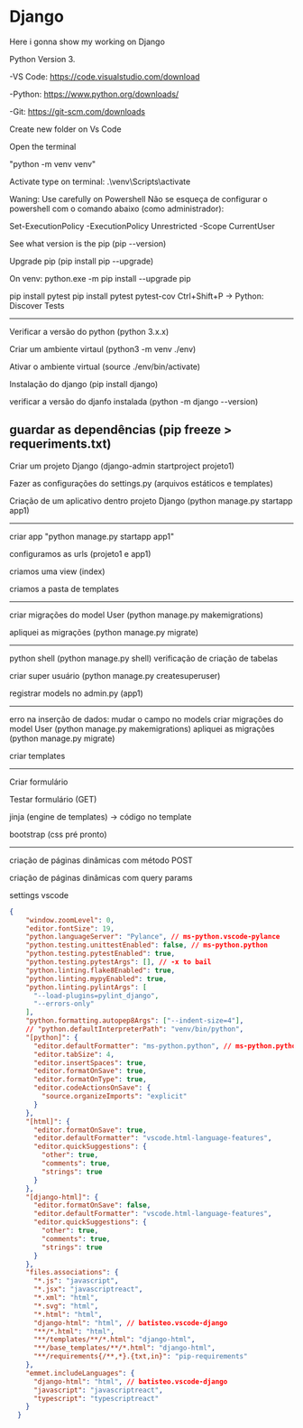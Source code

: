 # Django
Here i gonna show my working on Django

Python Version 3.

-VS Code: https://code.visualstudio.com/download

-Python: https://www.python.org/downloads/

-Git: https://git-scm.com/downloads

Create new folder on Vs Code


Open the terminal

"python -m venv venv"

Activate type on terminal: .\venv\Scripts\activate


Waning: Use  carefully on Powershell
Não se esqueça de configurar o powershell com o comando abaixo (como administrador):

Set-ExecutionPolicy -ExecutionPolicy Unrestricted -Scope CurrentUser


See what version is the pip (pip --version)

Upgrade pip (pip install pip --upgrade)

On venv: python.exe -m pip install --upgrade pip

pip install pytest
pip install pytest pytest-cov
Ctrl+Shift+P -> Python: Discover Tests

-----------------------------------------------------------------------------------
Verificar a versão do python (python 3.x.x)

Criar um ambiente virtaul (python3 -m venv ./env)

Ativar o ambiente virtual (source ./env/bin/activate)

Instalação do django (pip install django)

verificar a versão do djanfo instalada (python -m django --version)

guardar as dependências (pip freeze > requeriments.txt)
-----------------------------------------------------------------------------------

Criar um projeto Django (django-admin startproject projeto1)

Fazer as configurações do settings.py (arquivos estáticos e templates)

Criação de um aplicativo dentro projeto Django (python manage.py startapp app1)

-----------------------------------------------------------------------------------

criar app "python manage.py startapp app1"

configuramos as urls (projeto1 e app1)

criamos uma view (index)

criamos a pasta de templates

-----------------------------------------------------------------------------------

criar migrações do model User (python manage.py makemigrations)

apliquei as migrações (python manage.py migrate)

-----------------------------------------------------------------------------------

python shell (python manage.py shell) verificação de criação de tabelas

criar super usuário (python manage.py createsuperuser)

registrar models no admin.py (app1) 

-----------------------------------------------------------------------------------

erro na inserção de dados:
  mudar o campo no models 
  criar migrações do model User (python manage.py makemigrations)
  apliquei as migrações (python manage.py migrate)

criar templates

-----------------------------------------------------------------------------------

Criar formulário 

Testar formulário (GET)

jinja (engine de templates) -> código no template

bootstrap (css pré pronto)

-----------------------------------------------------------------------------------

criação de páginas dinâmicas com método POST

criação de páginas dinâmicas com query params



settings vscode
```json
{
    "window.zoomLevel": 0,
    "editor.fontSize": 19,
    "python.languageServer": "Pylance", // ms-python.vscode-pylance
    "python.testing.unittestEnabled": false, // ms-python.python
    "python.testing.pytestEnabled": true,
    "python.testing.pytestArgs": [], // -x to bail
    "python.linting.flake8Enabled": true,
    "python.linting.mypyEnabled": true,
    "python.linting.pylintArgs": [
      "--load-plugins=pylint_django",
      "--errors-only"
    ],
    "python.formatting.autopep8Args": ["--indent-size=4"],
    // "python.defaultInterpreterPath": "venv/bin/python",
    "[python]": {
      "editor.defaultFormatter": "ms-python.python", // ms-python.python
      "editor.tabSize": 4,
      "editor.insertSpaces": true,
      "editor.formatOnSave": true,
      "editor.formatOnType": true,
      "editor.codeActionsOnSave": {
        "source.organizeImports": "explicit"
      }
    },
    "[html]": {
      "editor.formatOnSave": true,
      "editor.defaultFormatter": "vscode.html-language-features",
      "editor.quickSuggestions": {
        "other": true,
        "comments": true,
        "strings": true
      }
    },
    "[django-html]": {
      "editor.formatOnSave": false,
      "editor.defaultFormatter": "vscode.html-language-features",
      "editor.quickSuggestions": {
        "other": true,
        "comments": true,
        "strings": true
      }
    },
    "files.associations": {
      "*.js": "javascript",
      "*.jsx": "javascriptreact",
      "*.xml": "html",
      "*.svg": "html",
      "*.html": "html",
      "django-html": "html", // batisteo.vscode-django
      "**/*.html": "html",
      "**/templates/**/*.html": "django-html",
      "**/base_templates/**/*.html": "django-html",
      "**/requirements{/**,*}.{txt,in}": "pip-requirements"
    },
    "emmet.includeLanguages": {
      "django-html": "html", // batisteo.vscode-django
      "javascript": "javascriptreact",
      "typescript": "typescriptreact"
    }
  }
```
